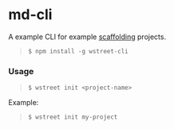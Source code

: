 # md-cli

A example CLI for example [scaffolding](https://github.com/WStreet/md-scaffold-tpl-example) projects.

> `$ npm install -g wstreet-cli`

### Usage

> `$ wstreet init <project-name>`

Example:

> `$ wstreet init my-project`